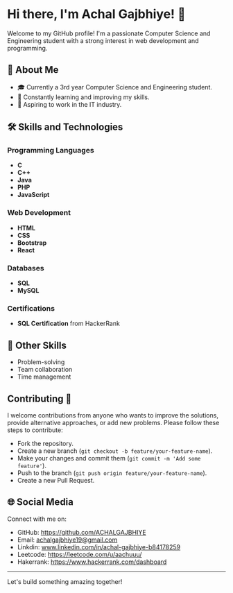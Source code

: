 # Hi there, I'm Achal Gajbhiye! 👋

Welcome to my GitHub profile! I'm a passionate Computer Science and Engineering student with a strong interest in web development and programming.

## 🚀 About Me

- 🎓 Currently a 3rd year Computer Science and Engineering student.
- 🌱 Constantly learning and improving my skills.
- 💼 Aspiring to work in the IT industry.

## 🛠️ Skills and Technologies

### Programming Languages
- **C**
- **C++**
- **Java**
- **PHP**
- **JavaScript**

### Web Development
- **HTML**
- **CSS**
- **Bootstrap**
- **React**

### Databases
- **SQL**
- **MySQL**

### Certifications
- **SQL Certification** from HackerRank

## 🌟 Other Skills
- Problem-solving
- Team collaboration
- Time management

## Contributing 🤝

I welcome contributions from anyone who wants to improve the solutions, provide alternative approaches, or add new problems. Please follow these steps to contribute:

- Fork the repository.
- Create a new branch (`git checkout -b feature/your-feature-name`).
- Make your changes and commit them (`git commit -m 'Add some feature'`).
- Push to the branch (`git push origin feature/your-feature-name`).
- Create a new Pull Request.

## 🌐 Social Media

Connect with me on:
- GitHub: https://github.com/ACHALGAJBHIYE
- Email: achalgajbhiye19@gmail.com
- Linkdin: www.linkedin.com/in/achal-gajbhiye-b84178259
- Leetcode: https://leetcode.com/u/aachuuu/
- Hakerrank: https://www.hackerrank.com/dashboard

---

Let's build something amazing together!
